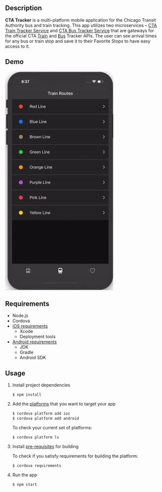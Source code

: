 ## Description
__CTA Tracker__ is a multi-platform mobile application for the Chicago Transit Authority bus and train tracking. 
This app utilizes two microservices – [CTA Train Tracker Service](https://github.com/mDemianchuk/cta-train-tracker-service) 
and [CTA Bus Tracker Service](https://github.com/mDemianchuk/cta-bus-tracker-service) that are gateways for 
the official CTA [Train](https://www.transitchicago.com/developers/traintracker/) and [Bus](https://www.transitchicago.com/developers/bustracker/) Tracker APIs. 
The user can see arrival times for any bus or train stop and save it to their Favorite Stops to have easy access to it.

## Demo
![iOS client demo](https://raw.githubusercontent.com/mDemianchuk/cta-tracker/master/img/ios-demo.gif)

## Requirements
- Node.js
- Cordova
- [iOS requirements](https://cordova.apache.org/docs/en/latest/guide/platforms/ios/#installing-the-requirements)
    * Xcode
    * Deployment tools
- [Android requirements](https://cordova.apache.org/docs/en/latest/guide/platforms/android/index.html#installing-the-requirements)
    * JDK
    * Gradle
    * Android SDK

## Usage
1. Install project dependencies
   ```$xslt
   $ npm install
   ```
2. Add the [platforms](https://cordova.apache.org/docs/en/latest/guide/cli/index.html#add-platforms) that you want to target your app
    ```$xslt
    $ cordova platform add ios
    $ cordova platform add android
    ```

    To check your current set of platforms:
    ```$xslt
    $ cordova platform ls
    ```

3. Install [pre-requisites](https://cordova.apache.org/docs/en/latest/guide/cli/index.html#install-pre-requisites-for-building) for building

    To check if you satisfy requirements for building the platform:
    ```$xslt
    $ cordova requirements
    ```

4. Run the app
    ```$xslt
    $ npm start
    ```
